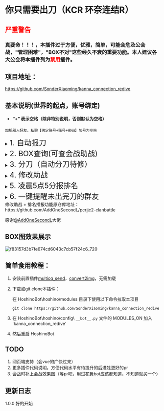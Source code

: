 # 你只需要出刀（KCR 环奈连结R）

## <font color=#FF0000>严重警告</font>

### 真要命！！！，本插件过于方便，优雅，简单，可能会危及公会战，"管理困难"，"BOX不对"这些经久不衰的重要功能。本人建议各大公会将本插件列为<font color=#FF0000>禁用</font>插件。

## 项目地址：

https://github.com/SonderXiaoming/kanna_connection_redive

## 基本说明(世界的起点，账号绑定)

* #### “+” 表示空格（除非特别说明，否则默认为空格）

```
加机器人好友，私聊【绑定账号+账号+密码】加号为空格
```

 <details><summary><font size=5 >1. 自动报刀</font></summary>
【出刀监控】机器人登录账号，监视出刀情况并记录<br>
【催刀】栞栞谁没出满三刀<br>
【当前战报】本期会战出刀情况<br>
【我的战报 + 游戏名称】 栞栞个人出刀情况<br>
【今日战报 + 游戏名称】 栞栞今日个人出刀情况<br>
【昨日战报 + 游戏名称】 栞栞昨日个人出刀情况<br>
【出刀详情 + 出刀编号】 栞栞你这刀怎么出的（出刀编号可以通过查看个人战报获得）<br>
【今日出刀】今日出刀情况<br>
【昨日出刀】昨日出刀情况<br>
【启用肃正协议】数据出现异常使用即可清空所有数据（危险！！！）<br>
【修正出刀 + 出刀编号 + （完整刀|尾刀|补偿）】修正错误的刀数记录<br>
【状态】查看当前进度<br>
【boss状态】看看boss里面有几个人<br>
【预约表】栞栞谁预约了<br>
【预约 + 数字 + （周目）+ （留言） 】预约boss, 周目和留言可不写，默认当前周目<br>
【取消预约 + （数字）】取消预约<br>
【清空预约 + （数字）】（仅）管理，清空预约<br>
【查树】栞栞树上有几个人<br>
【下树】寄，掉刀了<br>
【挂树 + 数字】失误了, 寄<br>
【sl】记录sl<br>
【sl?】栞栞今天有没有用过sl<br>
【申请出刀 + 数字 + （留言） 】 申请打boss，boss死亡自动清空<br>
【取消申请】 模拟10次挂10次，老子不打了</details>

 <details><summary><font size=5 >2. BOX查询(可查会战助战)</font></summary>
【刷新box缓存】会顶号，请注意，机器人自动上号记录你的box<br>
【box查询+角色名字】（@别人可以查别人，角色名输入【所有】则都查）<br>
【绑定本群公会】将自己绑定在这个群<br>
【删除本群公会绑定】将自己踢出公会（管理可以at别人实现踢人效果）<br>
【公会box查询+角色名字】查询绑定公会的玩家的box，不支持输入所有（卡不死你）<br>
【刷新助战缓存】会顶号，请注意，机器人自动上号记录公会助战<br>
【精确助战+角色名字】（角色名输入【所有】则都查）<br>
</details>

 <details><summary><font size=5 >3. 分刀（自动分刀待修）</font></summary>
分刀 [阶段] [毛分/毛伤] (类型) (BOSS) <br>
阶段：ABCD，对应公会战的四个阶段，支持跨面，如‘CCD’，和后面boss一一对应，只填写一个默认全是这一阶段 <br>
类型：T 代表自动刀，W 代表尾刀，S代表手动刀，填写多个代表都行，留空表示我全要 <br>
BOSS：1-5，对应公会战的一至五王，可以‘123’或者‘12’,也可以‘555’,留空表示哪个boss无所谓 <br>
作业序号：列表中作业的序号 <br>
 <br>
指令示例： <br>
分刀 A 毛分 <br>
(查询一阶段的所有分刀可能，按分数排序) <br>
分刀 A 毛分 123 <br>
(查询一阶段的1,2,3王所有分刀可能，按分数排序) <br>
分刀 A 毛分 T  <br>
(查询一阶段一王的AUTO刀所有分刀可能，按分数排序) <br>
分刀 A 毛分 T 123 <br>
(查询一阶段的1,2,3王所有AUTO刀分刀可能，按分数排序) <br>
注：指令示例中的空格均不可省略。 <br>
 <br>
【添加角色黑名单】 + 角色名称 <br>
（支持多角色，例如春环环奈，无空格） <br>
【添加角色缺失】 + 角色名称 <br> 
（支持多角色，例如春环环奈，无空格） <br>
【删除角色黑名单】 + 角色名称 <br>
（支持多角色，例如春环环奈，无空格） <br>
【删除角色缺失】 + 角色名称 <br>
（支持多角色，例如春环环奈，无空格） <br>
【删除作业黑名单】 + 作业id <br>
【添加作业黑名单】 + 作业id <br>
【查看角色缺失】（查看哪些角色缺失） <br>
【查看角色黑名单】（查看哪些角色是黑名单） <br> <br>
【查看作业黑名单】（查看哪些作业是黑名单） <br>
【清空角色缺失】（清空角色缺失） <br>
【清空角色黑名单】（清空角色黑名单） <br>
【清空作业黑名单】（清空作业黑名单） <br>
数据来源于: https://www.caimogu.cc/gzlj.html
</details>

 <details><summary><font size=5 >4. 修改助战</font></summary>
【助战帮助】查看帮助<br>
【开启修改助战】机器人登录账号，准备接收修改助战指令（可以与出刀监控登录的账号不同）<br>
【查助战人】查询现在是登录了哪一位群友的账号<br>
【修改助战XX】XX为角色名（支持常用外号），机器人会自动找到并替换助战，并返回该角色的详细信息<br>
【关闭修改助战】手动关闭此功能，号主上号时也会自动顶号退出
</details>

<details><summary><font size=5 >5. 凌晨5点5分报排名</font></summary>
会战期间，每天凌晨5点5分，向所有开启出刀监控的群推送当前排名<br>
会战排名每30分钟更新一次，因此5点5分的排名即为5点的排名
</details>

<details><summary><font size=5 >6. 一键提醒未出完刀的群友</font></summary>
【一键关联】自动尝试关联游戏内id和群友QQ号（查看每个游戏昵称是否为某位群友QQ昵称的子串）<br>
【关联+游戏内id+@某位群友】将某个游戏内id与某位群友的QQ号进行关联<br>
【一键提醒】@所有未出完刀的群友，指令后可加数字，代表提醒还有至少X刀没出的群友（似乎逻辑有点反人类，欢迎提出修改意见）<br>
 添加了EX装备的图片（已更新到2025/04/26为止的所有会战EX装备），避免联网获取时超时
</details>
修改助战 + 排名播报功能原仓库地址：https://github.com/AddOneSecondL/pcrjjc2-clanbattle

感谢[@AddOneSecondL](https://github.com/AddOneSecondL)大佬

## BOX图效果展示

![f83157d3b7fe674cd6043c7cb57f24c6_720](https://github.com/user-attachments/assets/f89e4270-a4d4-4ad8-85c8-47c3730cc548)

## 简单食用教程：

1. 安装前置插件[multicq_send](https://github.com/SonderXiaoming/multicq_send)，[convert2img](https://github.com/SonderXiaoming/convert2img)，无需加载

2. 下载或git clone本插件：

   在 HoshinoBot\hoshino\modules 目录下使用以下命令拉取本项目

   ```
   git clone https://github.com/SonderXiaoming/kanna_connection_redive
   ```

3. 在 HoshinoBot\hoshino\config\ `__bot__.py` 文件的 MODULES_ON 加入 'kanna_connection_redive'

4. 然后重启 HoshinoBot

## TODO

1. 网页端支持（会vue的广快过来）
2. 更多插件代码说明，方便代码水平有待提升的后进牲更好的pr
3. 会战时补上会战效果图（等pr吧，用过花舞bot应该都知道，不知道就买一个）

## 更新日志

1.0.0 好的开始
